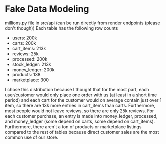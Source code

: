 # Fake Data Modeling
millions.py file in src/api (can be run directly from render endpoints (please don't though))
Each table has the following row counts
- users: 200k
- carts: 200k
- cart_items: 213k
- reviews: 25k
- processed: 200k
- stock_ledger: 213k
- money_ledger: 200k
- products: 138
- marketplace: 300

I chose this distribution because I thought that for the most part, each user/customer would only place one order with us (at least in a short time period) and each cart for the customer would on average contain just over 1 item, so there are 13k more entries in cart_items than carts. Furthermore, most people would not leave reviews, so there are only 25k reviews. For each customer purchase, an entry is made into money_ledger, processed, and money_ledger (some depend on carts, some depend on cart_items). Furthermore, there aren't a ton of products or marketplace listings compared to the rest of tables because direct customer sales are the most common use of our store.